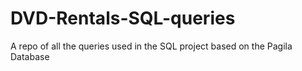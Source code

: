# DVD-Rentals-SQL-queries
A repo of all the queries used in the SQL project based on the Pagila Database 
